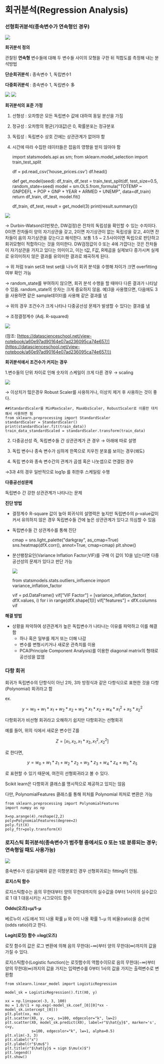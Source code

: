 ﻿# 회귀분석(Regression Analysis)

### 선형회귀분석(종속변수가 연속형인 경우)

<img src="/data/img/2020-01-31/reg (1).png">

**회귀분석 정의** 

관찰된 **연속형** 변수들에 대해 두 변수들 사이의 모형을 구한 뒤 적합도를 측정해 내는 분석방법 

**단순회귀분석 :** 종속변수 1, 독립변수1 

**다중회귀분석** : 종속변수 1, 독립변수 多

<img src="/data/img/2020-01-31/reg (2).png">

<img src="/data/img/2020-01-31/reg (3).png">

**회귀분석의 표준 가정**

1. 선형성 : 오차항은 모든 독립변수 값에 대하여 동일 분산을 가짐 
2. 정규성 : 오차항의 평균(기대값)은 0, 확률분포는 정규분포 
3. 독립성 : 독립변수 상호 간에는 상관관계가 없어야 함 
4. 시간에 따라 수집한 데이터들은 잡음의 영향을 받지 않아야 함 

    import statsmodels.api as sm;
    from sklearn.model_selection import train_test_split
    
    df = pd.read_csv('house_prices.csv')
    df.head()
    
    
    def get_model(seed):
        df_train, df_test = train_test_split(df, test_size=0.5, random_state=seed)
        model = sm.OLS.from_formula("TOTEMP ~ GNPDEFL + POP + GNP + YEAR + ARMED + UNEMP", data=df_train)
        return df_train, df_test, model.fit()
    
    
    df_train, df_test, result = get_model(3)
    print(result.summary())

<img src="/data/img/2020-01-31/reg (4).png">

→ Durbin-Watson(더빈왓슨, DW검정)은 잔차의 독립성을 확인할 수 있는 수치이다. 0이면 잔차들이 양의 자기상관을 갖고, 2이면 자기상관이 없는 독립성을 갖고, 4이면 잔차들이 음의 자기상관을 갖는다고 해석한다. 보통 1.5 ~ 2.5사이이면 독립으로 판단하고 회귀모형이 적합하다는 것을 의미한다. DW검정값이 0 또는 4에 가깝다는 것은 잔차들이 자기상관을 가지고 있다는 의미이고, 이는 t값, F값, R제곱을 실제보다 증가시켜 실제로 유의미하지 않은 결과를 유의미한 결과로 왜곡하게 된다.

→ 위 처럼 train set과 test set을 나누어 회귀 분석을 수행해 차이가 크면 overfitting 여부 확인 가능 

→ random_state를 부여하지 않으면, 회귀 분석 수행을 할 때마다 다른 결과가 나타날 수 있음. random_state의 숫자는 크게 중요하지 않음. 예)3을 사용했으면, 다음에도 3을 사용하면 같은 sample데이터를 사용해 같은 결과를 냄 

→ 위의 경우 조건수가 크게 나타나 다중공선성 문제가 발생할 수 있다는 결과를 냄 

→ 조정결정계수 (Adj. R-squared)

<img src="/data/img/2020-01-31/reg (5).png">


(참조: [https://datascienceschool.net/view-notebook/a60e97ad90164e07ad236095ca74e657/](https://datascienceschool.net/view-notebook/a60e97ad90164e07ad236095ca74e657/))

**회귀분석에서 조건수가 커지는 경우**

1.변수들의 단위 차이로 인해 숫자의 스케일이 크게 다른 경우 → scaling 

<img src="/data/img/2020-01-31/reg (6).png">

→ 이상치가 많은경우 Robust Scaler를 사용하거나, 이상치 제거 후 사용하는 것이 좋다.

    ##StandardScaler를 MinMaxScaler, MaxAbsScaler, RobustScaler로 이름만 대치해서 사용하면 됨 
    from sklearn.preprocessing import StandardScaler
    standardScaler = StandardScaler()
    print(standardScaler.fit(train_data))
    train_data_standardScaled = standardScaler.transform(train_data)

2. 다중공선성 즉, 독립변수들 간 상관관계가 큰 경우 → 아래에 따로 설명

3. 독립 변수나 종속 변수가 심하게 한쪽으로 치우친 분포를 보이는 경우(왜도)

4. 독립 변수와 종속 변수간의 관계가 곱셈 혹은 나눗셉으로 연결된 경우

→3과 4의 경우 일반적으로 log1p 를 취한후 스케일링 수행 

**다중공선성문제**

독립변수 간 강한 상관관계가 나타나는 문제

**진단 방법**

- 결정계수 R-square 값이 높아 회귀식의 설명력은 높지만 독립변수의 p-value값이 커서 유의하지 않은 경우 독립변수들 간에 높은 상관관계가 있다고 의심할 수 있음
- 독립변수들 간 상관계수를 통해 진단

    cmap = sns.light_palette("darkgray", as_cmap=True)
    sns.heatmap(dfX.corr(), annot=True, cmap=cmap)
    plt.show()

- 분산팽창요인(Variance Inflation Factor;VIF)를 구해 이 값이 10을 넘는다면 다중공선성의 문제가 있다고 판단 가능

    <img src="/data/img/2020-01-31/reg (7).png">


    from statsmodels.stats.outliers_influence import variance_inflation_factor
    
    vif = pd.DataFrame()
    vif["VIF Factor"] = [variance_inflation_factor(
        dfX.values, i) for i in range(dfX.shape[1])]
    vif["features"] = dfX.columns
    vif

**해결 방법**

- 상황을 파악하여 상관관계가 높은 독립변수가 나타나는 이유를 파악하고 이를 해결함
    - 하나 혹은 일부를 제거 또는 더해 나감
    - 변수를 변형시키거나 새로운 관측치를 이용
    - PCA(Principle Component Analysis)를 이용한 diagonal matrix의 형태로 공선성을 없앰

### 다항 회귀

회귀가 독립변수의 단항식이 아닌 2차, 3차 방정식과 같은 다항식으로 표현한 것을 다항(Polynomial) 회귀라고 함

ex. 

$$y=w_0+w_1*x_1+w_2*x_2+w_3*x_1*x_2+w_4*x_1^2+x_5*x_2^2$$

다항회귀가 비선형 회귀라고 오해하기 쉽지만 다항회귀는 선형회귀 

예를 들어, 위의 식에서 새로운 변수인 Z를 

$$Z=[x_1,x_2,x_1*x_2,x_1^2,x_2^2]$$

로 한다면, 

$$y=w_0+w_1*z_1+w_2*z_2+w_3*z_3+w_4*z_4+w_5*z_5$$

로 표현할 수 있기 때문에, 여전히 선형회귀라고 볼 수 있다.

Scikit learn은 다항회귀 클래스를 명시적으로 제공하고 있지는 않음

다만, PolynomialFeatures 클래스를 통해 피처를 Polynomial 피처로 변환은 가능 

    from sklearn.preprocessing import PolynomialFeatures
    import numpy as np
    
    X=np.arange(4).reshape(2,2)
    poly=PolynomialFeatures(degree=2)
    poly.fit(X)
    poly_ftr=poly.transform(X)

### **로지스틱 회귀분석(종속변수가 범주형 중에서도 0 또는 1로 분류되는 경우; 연속형일 때도 사용가능)**

<img src="/data/img/2020-01-31/reg (8).png">


종속변수가 성공/실패와 같은 이항분포인 경우 선형회귀로는 fitting이 안됨. 

**로지스틱 함수**

로지스틱함수는 음의 무한대부터 양의 무한대까지의 실수값을 0부터 1사이의 실수값으로 1 대 1 대응시키는 시그모이드 함수 

**Odds(오즈)=μ/1-μ** 

베르누이 시도에서 1이 나올 확률 μ 와 0이 나올 확률 1−μ 의 비율(ratio)을 승산비(odds ratio)라고 한다.

**Logit(로짓) 함수 =log(오즈)**

로짓 함수의 값은 로그 변환에 의해 음의 무한대(−∞)부터 양의 무한대(∞)까지의 값을 가질 수 있다.

로지스틱함수(Logistic function)는 로짓함수의 역함수이므로 음의 무한대(−∞)부터 양의 무한대(∞)까지의 값을 가지는 입력변수를 0부터 1사의 값을 가지는 출력변수로 변환함

    from sklearn.linear_model import LogisticRegression
    
    model_sk = LogisticRegression().fit(X0, y)
    
    xx = np.linspace(-3, 3, 100)
    mu = 1.0/(1 + np.exp(-model_sk.coef_[0][0]*xx - model_sk.intercept_[0]))
    plt.plot(xx, mu)
    plt.scatter(X0, y, c=y, s=100, edgecolor="k", lw=2)
    plt.scatter(X0, model_sk.predict(X0), label=r"$\hat{y}$", marker='s', c=y,
                s=100, edgecolor="k", lw=1, alpha=0.5)
    plt.xlim(-3, 3)
    plt.xlabel("x")
    plt.ylabel(r"$\mu$")
    plt.title(r"$\hat{y}$ = sign $\mu(x)$")
    plt.legend()
    plt.show()
